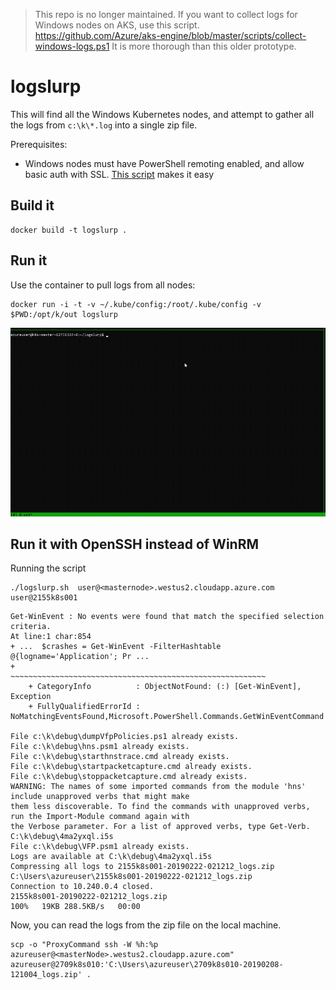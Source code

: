 > This repo is no longer maintained. If you want to collect logs for Windows nodes on AKS, use this script. https://github.com/Azure/aks-engine/blob/master/scripts/collect-windows-logs.ps1 It is more thorough than this older prototype.


# logslurp

This will find all the Windows Kubernetes nodes, and attempt to gather all the logs from `c:\k\*.log` into a single zip file. 

Prerequisites:

- Windows nodes must have PowerShell remoting enabled, and allow basic auth with SSL. [This script](https://raw.githubusercontent.com/ansible/ansible/devel/examples/scripts/ConfigureRemotingForAnsible.ps1) makes it easy

## Build it

```
docker build -t logslurp . 
```

## Run it

Use the container to pull logs from all nodes:

```
docker run -i -t -v ~/.kube/config:/root/.kube/config -v $PWD:/opt/k/out logslurp
```


![running it on a 2 node cluster](logslurp.gif)

## Run it with OpenSSH instead of WinRM

Running the script

```
./logslurp.sh  user@<masternode>.westus2.cloudapp.azure.com user@2155k8s001
```

```
Get-WinEvent : No events were found that match the specified selection criteria.
At line:1 char:854
+ ...  $crashes = Get-WinEvent -FilterHashtable @{logname='Application'; Pr ...
+                 ~~~~~~~~~~~~~~~~~~~~~~~~~~~~~~~~~~~~~~~~~~~~~~~~~~~~~~~~~
    + CategoryInfo          : ObjectNotFound: (:) [Get-WinEvent], Exception
    + FullyQualifiedErrorId : NoMatchingEventsFound,Microsoft.PowerShell.Commands.GetWinEventCommand

File c:\k\debug\dumpVfpPolicies.ps1 already exists.
File c:\k\debug\hns.psm1 already exists.
File c:\k\debug\starthnstrace.cmd already exists.
File c:\k\debug\startpacketcapture.cmd already exists.
File c:\k\debug\stoppacketcapture.cmd already exists.
WARNING: The names of some imported commands from the module 'hns' include unapproved verbs that might make
them less discoverable. To find the commands with unapproved verbs, run the Import-Module command again with
the Verbose parameter. For a list of approved verbs, type Get-Verb.
C:\k\debug\4ma2yxql.i5s
File c:\k\debug\VFP.psm1 already exists.
Logs are available at C:\k\debug\4ma2yxql.i5s
Compressing all logs to 2155k8s001-20190222-021212_logs.zip
C:\Users\azureuser\2155k8s001-20190222-021212_logs.zip
Connection to 10.240.0.4 closed.
2155k8s001-20190222-021212_logs.zip                                           100%   19KB 288.5KB/s   00:00

```

Now, you can read the logs from the zip file on the local machine.


```
scp -o "ProxyCommand ssh -W %h:%p azureuser@<masterNode>.westus2.cloudapp.azure.com" azureuser@2709k8s010:'C:\Users\azureuser\2709k8s010-20190208-121004_logs.zip' .
```
